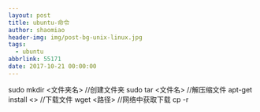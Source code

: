 ```yaml
---
layout: post
title: ubuntu-命令
author: shaomiao
header-img: img/post-bg-unix-linux.jpg
tags:
  - ubuntu
abbrlink: 55171
date: 2017-10-21 00:00:00
---
```

sudo  mkdir <文件夹名> //创建文件夹 
sudo tar <文件名> //解压缩文件
apt-get  install <> //下载文件
wget <路径> //网络中获取下载
cp -r 
